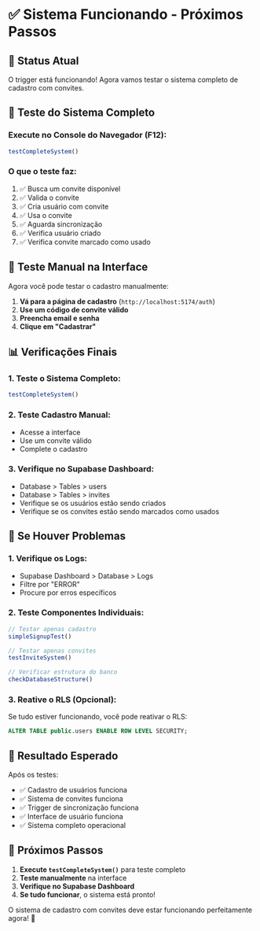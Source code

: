# ✅ Sistema Funcionando - Próximos Passos

## 🎉 Status Atual

O trigger está funcionando! Agora vamos testar o sistema completo de cadastro com convites.

## 🧪 Teste do Sistema Completo

### Execute no Console do Navegador (F12):
```javascript
testCompleteSystem()
```

### O que o teste faz:
1. ✅ Busca um convite disponível
2. ✅ Valida o convite
3. ✅ Cria usuário com convite
4. ✅ Usa o convite
5. ✅ Aguarda sincronização
6. ✅ Verifica usuário criado
7. ✅ Verifica convite marcado como usado

## 🎯 Teste Manual na Interface

Agora você pode testar o cadastro manualmente:

1. **Vá para a página de cadastro** (`http://localhost:5174/auth`)
2. **Use um código de convite válido**
3. **Preencha email e senha**
4. **Clique em "Cadastrar"**

## 📊 Verificações Finais

### 1. **Teste o Sistema Completo:**
```javascript
testCompleteSystem()
```

### 2. **Teste Cadastro Manual:**
- Acesse a interface
- Use um convite válido
- Complete o cadastro

### 3. **Verifique no Supabase Dashboard:**
- Database > Tables > users
- Database > Tables > invites
- Verifique se os usuários estão sendo criados
- Verifique se os convites estão sendo marcados como usados

## 🔧 Se Houver Problemas

### 1. **Verifique os Logs:**
- Supabase Dashboard > Database > Logs
- Filtre por "ERROR"
- Procure por erros específicos

### 2. **Teste Componentes Individuais:**
```javascript
// Testar apenas cadastro
simpleSignupTest()

// Testar apenas convites
testInviteSystem()

// Verificar estrutura do banco
checkDatabaseStructure()
```

### 3. **Reative o RLS (Opcional):**
Se tudo estiver funcionando, você pode reativar o RLS:
```sql
ALTER TABLE public.users ENABLE ROW LEVEL SECURITY;
```

## 🎉 Resultado Esperado

Após os testes:
- ✅ Cadastro de usuários funciona
- ✅ Sistema de convites funciona
- ✅ Trigger de sincronização funciona
- ✅ Interface de usuário funciona
- ✅ Sistema completo operacional

## 🚀 Próximos Passos

1. **Execute `testCompleteSystem()`** para teste completo
2. **Teste manualmente** na interface
3. **Verifique no Supabase Dashboard**
4. **Se tudo funcionar**, o sistema está pronto!

O sistema de cadastro com convites deve estar funcionando perfeitamente agora! 🎉 